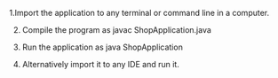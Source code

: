 1.Import the application to any terminal or command line in a computer.


 
 2. Compile the program as javac  ShopApplication.java
 
 
 
 2. Run the application as java ShopApplication
 
 
 
3. Alternatively import it to any IDE and run it.
 